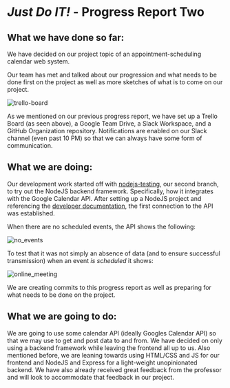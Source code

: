 # *Just Do IT!* - Progress Report Two

## What we have done so far:

We have decided on our project topic of an appointment-scheduling calendar web system.

Our team has met and talked about our progression and what needs to be done first on the project as well as more sketches of what is to come on our project.

![trello-board](https://user-images.githubusercontent.com/31261926/74371366-9796cc00-4dd0-11ea-81f2-e3c907c1cc5f.png)

As we mentioned on our previous progress report, we have set up a Trello Board (as seen above), a Google Team Drive, a Slack Workspace, and a GitHub Organization repository. Notifications are enabled on our Slack channel (even past 10 PM) so that we can always have some form of communication.

## What we are doing:

Our development work started off with [nodejs-testing](https://github.com/567WebSystems/project2alpha/tree/nodejs-testing), our second branch, to try out the NodeJS backend framework. Specifically, how it integrates with the Google Calendar API. After setting up a NodeJS project and referencing the [developer documentation](https://developers.google.com/calendar/quickstart/nodejs), the first connection to the API was established.


When there are no scheduled events, the API shows the following:

![no_events](https://user-images.githubusercontent.com/21226482/74467558-e5f2ac00-4e5e-11ea-99e1-caa13b033c21.png)

To test that it was not simply an absence of data (and to ensure successful transmission) when an event *is scheduled* it shows:

![online_meeting](https://user-images.githubusercontent.com/21226482/74467715-2d793800-4e5f-11ea-8c37-653c0a009d59.png)

We are creating commits to this progress report as well as preparing for what needs to be done on the project.

## What we are going to do:

We are going to use some calendar API (ideally Googles Calendar API) so that we may use to get and post data to and from.
We have decided on only using a backend framework while leaving the frontend all up to us.
Also mentioned before, we are leaning towards using HTML/CSS and JS for our frontend and NodeJS and Express for a light-weight unopinionated backend.
We have also already received great feedback from the professor and will look to accommodate that feedback in our project.
